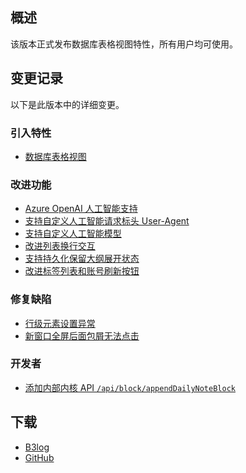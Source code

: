 ## 概述

该版本正式发布数据库表格视图特性，所有用户均可使用。

## 变更记录

以下是此版本中的详细变更。

### 引入特性

* [数据库表格视图](https://github.com/siyuan-note/siyuan/issues/2829)

### 改进功能

* [Azure OpenAI 人工智能支持](https://github.com/siyuan-note/siyuan/issues/8095)
* [支持自定义人工智能请求标头 User-Agent](https://github.com/siyuan-note/siyuan/issues/10351)
* [支持自定义人工智能模型](https://github.com/siyuan-note/siyuan/issues/10355)
* [改进列表换行交互](https://github.com/siyuan-note/siyuan/issues/10359)
* [支持持久化保留大纲展开状态](https://github.com/siyuan-note/siyuan/issues/10365)
* [改进标签列表和账号刷新按钮](https://github.com/siyuan-note/siyuan/issues/10371)

### 修复缺陷

* [行级元素设置异常](https://github.com/siyuan-note/siyuan/issues/10357)
* [新窗口全屏后面包屑无法点击](https://github.com/siyuan-note/siyuan/issues/10369)

### 开发者

* [添加内部内核 API `/api/block/appendDailyNoteBlock`](https://github.com/siyuan-note/siyuan/issues/10368)

## 下载

* [B3log](https://b3log.org/siyuan/download.html)
* [GitHub](https://github.com/siyuan-note/siyuan/releases)
